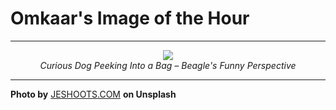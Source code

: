 # Omkaar's Image of the Hour

---

<div align="center">

<a href="https://unsplash.com/photos/a-beagle-peers-out-from-inside-a-bag-LqQ7WS4wm-g">
  <img src="https://images.unsplash.com/photo-1750692115876-828f4f1b69e4?crop=entropy&cs=tinysrgb&fit=max&fm=jpg&ixid=M3w3NjA2Nzh8MHwxfHJhbmRvbXx8fHx8fHx8fDE3NTM2MDY4MDB8&ixlib=rb-4.1.0&q=80&w=1080" style="max-width:100%; height:auto;">
</a>

<br>
<i>Curious Dog Peeking Into a Bag – Beagle's Funny Perspective</i>

</div>

---

**Photo by** [JESHOOTS.COM](https://unsplash.com/@jeshoots) **on Unsplash**
